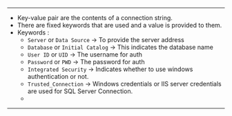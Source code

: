
---
- Key-value pair are the contents of a connection string.
- There are fixed keywords that are used and a value is provided to them.
- Keywords :
	- `Server` or `Data Source` -> To provide the server address
	- `Database` or `Initial Catalog` -> This indicates the database name
	- `User ID` or `UID` -> The username for auth
	- `Password` or `PWD` -> The password for auth
	- `Integrated Security` -> Indicates whether to use windows authentication or not.
	- `Trusted_Connection` -> Windows credentials or IIS server credentials are used for SQL Server Connection.
	- 
---